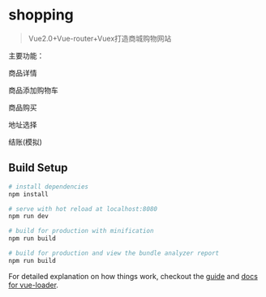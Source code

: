# shopping

> Vue2.0+Vue-router+Vuex打造商城购物网站

主要功能：

商品详情

商品添加购物车

商品购买

地址选择

结账(模拟)


## Build Setup

``` bash
# install dependencies
npm install

# serve with hot reload at localhost:8080
npm run dev

# build for production with minification
npm run build

# build for production and view the bundle analyzer report
npm run build
```

For detailed explanation on how things work, checkout the [guide](http://vuejs-templates.github.io/webpack/) and [docs for vue-loader](http://vuejs.github.io/vue-loader).
